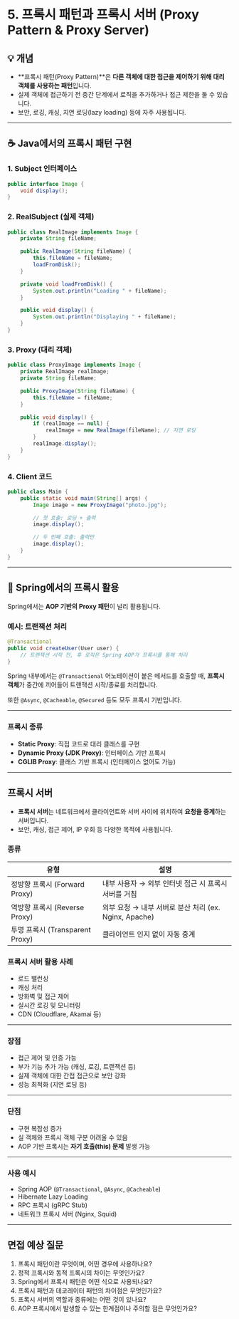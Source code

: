 # 5. 프록시 패턴과 프록시 서버 (Proxy Pattern & Proxy Server)

## 💡 개념
- **프록시 패턴(Proxy Pattern)**은 **다른 객체에 대한 접근을 제어하기 위해 대리 객체를 사용하는 패턴**입니다.
- 실제 객체에 접근하기 전 중간 단계에서 로직을 추가하거나 접근 제한을 둘 수 있습니다.
- 보안, 로깅, 캐싱, 지연 로딩(lazy loading) 등에 자주 사용됩니다.

---

## ☕ Java에서의 프록시 패턴 구현

### 1. Subject 인터페이스

```java
public interface Image {
    void display();
}
```

### 2. RealSubject (실제 객체)

```java
public class RealImage implements Image {
    private String fileName;

    public RealImage(String fileName) {
        this.fileName = fileName;
        loadFromDisk();
    }

    private void loadFromDisk() {
        System.out.println("Loading " + fileName);
    }

    public void display() {
        System.out.println("Displaying " + fileName);
    }
}
```

### 3. Proxy (대리 객체)

```java
public class ProxyImage implements Image {
    private RealImage realImage;
    private String fileName;

    public ProxyImage(String fileName) {
        this.fileName = fileName;
    }

    public void display() {
        if (realImage == null) {
            realImage = new RealImage(fileName); // 지연 로딩
        }
        realImage.display();
    }
}
```

### 4. Client 코드

```java
public class Main {
    public static void main(String[] args) {
        Image image = new ProxyImage("photo.jpg");

        // 첫 호출: 로딩 + 출력
        image.display();

        // 두 번째 호출: 출력만
        image.display();
    }
}
```

---

## 🌱 Spring에서의 프록시 활용

Spring에서는 **AOP 기반의 Proxy 패턴**이 널리 활용됩니다.

### 예시: 트랜잭션 처리

```java
@Transactional
public void createUser(User user) {
    // 트랜잭션 시작 전, 후 로직은 Spring AOP가 프록시를 통해 처리
}
```

Spring 내부에서는 `@Transactional` 어노테이션이 붙은 메서드를 호출할 때, **프록시 객체**가 중간에 끼어들어 트랜잭션 시작/종료를 처리합니다.

또한 `@Async`, `@Cacheable`, `@Secured` 등도 모두 프록시 기반입니다.

---

### 프록시 종류

- **Static Proxy**: 직접 코드로 대리 클래스를 구현
- **Dynamic Proxy (JDK Proxy)**: 인터페이스 기반 프록시
- **CGLIB Proxy**: 클래스 기반 프록시 (인터페이스 없어도 가능)

---

## 프록시 서버 

- **프록시 서버**는 네트워크에서 클라이언트와 서버 사이에 위치하여 **요청을 중계**하는 서버입니다.
- 보안, 캐싱, 접근 제어, IP 우회 등 다양한 목적에 사용됩니다.

### 종류

| 유형          | 설명 |
|---------------|------|
| 정방향 프록시 (Forward Proxy) | 내부 사용자 → 외부 인터넷 접근 시 프록시 서버를 거침 |
| 역방향 프록시 (Reverse Proxy) | 외부 요청 → 내부 서버로 분산 처리 (ex. Nginx, Apache) |
| 투명 프록시 (Transparent Proxy) | 클라이언트 인지 없이 자동 중계 |

### 프록시 서버 활용 사례

- 로드 밸런싱
- 캐싱 처리
- 방화벽 및 접근 제어
- 실시간 로깅 및 모니터링
- CDN (Cloudflare, Akamai 등)

---

### 장점
- 접근 제어 및 인증 가능
- 부가 기능 추가 가능 (캐싱, 로깅, 트랜잭션 등)
- 실제 객체에 대한 간접 접근으로 보안 강화
- 성능 최적화 (지연 로딩 등)

---

### 단점
- 구현 복잡성 증가
- 실 객체와 프록시 객체 구분 어려울 수 있음
- AOP 기반 프록시는 **자기 호출(this) 문제** 발생 가능

---

### 사용 예시
- Spring AOP (`@Transactional`, `@Async`, `@Cacheable`)
- Hibernate Lazy Loading
- RPC 프록시 (gRPC Stub)
- 네트워크 프록시 서버 (Nginx, Squid)

---

## 면접 예상 질문
1. 프록시 패턴이란 무엇이며, 어떤 경우에 사용하나요?
2. 정적 프록시와 동적 프록시의 차이는 무엇인가요?
3. Spring에서 프록시 패턴은 어떤 식으로 사용되나요?
4. 프록시 패턴과 데코레이터 패턴의 차이점은 무엇인가요?
5. 프록시 서버의 역할과 종류에는 어떤 것이 있나요?
6. AOP 프록시에서 발생할 수 있는 한계점이나 주의할 점은 무엇인가요?
